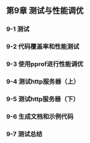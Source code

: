 ## 第9章 测试与性能调优
### 9-1 测试
### 9-2 代码覆盖率和性能测试
### 9-3 使用pprof进行性能调优
### 9-4 测试http服务器（上）
### 9-5 测试http服务器（下）
### 9-6 生成文档和示例代码
### 9-7 测试总结